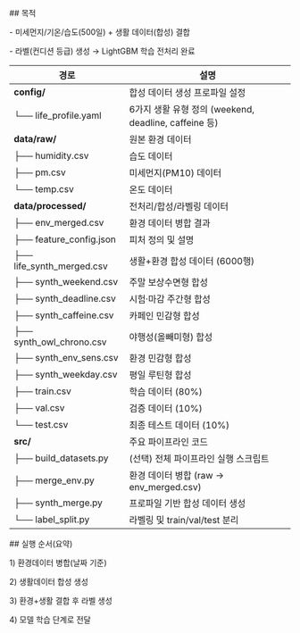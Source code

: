 \## 목적

\- 미세먼지/기온/습도(500일) + 생활 데이터(합성) 결합

\- 라벨(컨디션 등급) 생성 → LightGBM 학습 전처리 완료



| 경로                          | 설명                                           |
| --------------------------- | -------------------------------------------- |
| **config/**                 | 합성 데이터 생성 프로파일 설정                            |
| └── life\_profile.yaml      | 6가지 생활 유형 정의 (weekend, deadline, caffeine 등) |
| **data/raw/**               | 원본 환경 데이터                                    |
| ├── humidity.csv            | 습도 데이터                                       |
| ├── pm.csv                  | 미세먼지(PM10) 데이터                               |
| └── temp.csv                | 온도 데이터                                       |
| **data/processed/**         | 전처리/합성/라벨링 데이터                               |
| ├── env\_merged.csv         | 환경 데이터 병합 결과                                 |
| ├── feature\_config.json    | 피처 정의 및 설명                                   |
| ├── life\_synth\_merged.csv | 생활+환경 합성 데이터 (6000행)                         |
| ├── synth\_weekend.csv      | 주말 보상수면형 합성                                  |
| ├── synth\_deadline.csv     | 시험·마감 주간형 합성                                 |
| ├── synth\_caffeine.csv     | 카페인 민감형 합성                                   |
| ├── synth\_owl\_chrono.csv  | 야행성(올빼미형) 합성                                 |
| ├── synth\_env\_sens.csv    | 환경 민감형 합성                                    |
| ├── synth\_weekday.csv      | 평일 루틴형 합성                                    |
| ├── train.csv               | 학습 데이터 (80%)                                 |
| ├── val.csv                 | 검증 데이터 (10%)                                 |
| └── test.csv                | 최종 테스트 데이터 (10%)                             |
| **src/**                    | 주요 파이프라인 코드                                  |
| ├── build\_datasets.py      | (선택) 전체 파이프라인 실행 스크립트                        |
| ├── merge\_env.py           | 환경 데이터 병합 (raw → env\_merged.csv)            |
| ├── synth\_merge.py         | 프로파일 기반 합성 데이터 생성                            |
| └── label\_split.py         | 라벨링 및 train/val/test 분리                      |



\## 실행 순서(요약)

1\) 환경데이터 병합(날짜 기준)  

2\) 생활데이터 합성 생성  

3\) 환경+생활 결합 후 라벨 생성  

4\) 모델 학습 단계로 전달



